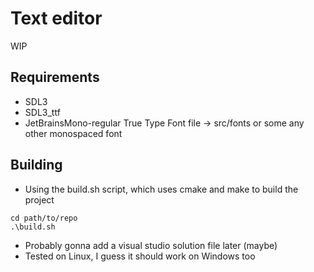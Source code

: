# Text editor

WIP

## Requirements
- SDL3
- SDL3_ttf
- JetBrainsMono-regular True Type Font file -> src/fonts
or some any other monospaced font

## Building
- Using the build.sh script, which uses cmake and make to build the project
```
cd path/to/repo
.\build.sh
```

- Probably gonna add a visual studio solution file later (maybe)
- Tested on Linux, I guess it should work on Windows too

